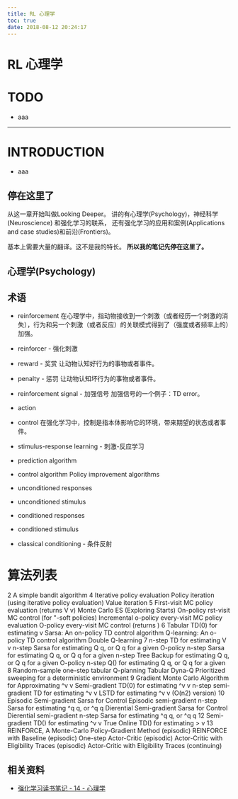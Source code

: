 ```yaml
---
title: RL 心理学
toc: true
date: 2018-08-12 20:24:17
---
```

# RL 心理学








# TODO






  * aaa





* * *





# INTRODUCTION






  * aaa









## 停在这里了


从这一章开始叫做Looking Deeper。
讲的有心理学(Psychology)，神经科学(Neuroscience) 和强化学习的联系，
还有强化学习的应用和案例(Applications and case studies)和前沿(Frontiers)。

基本上需要大量的翻译。这不是我的特长。
**所以我的笔记先停在这里了。**


## 心理学(Psychology)




## 术语






  * reinforcement
在心理学中，指动物接收到一个刺激（或者经历一个刺激的消失），行为和另一个刺激（或者反应）的关联模式得到了（强度或者频率上的）加强。


  * reinforcer - 强化刺激


  * reward - 奖赏
让动物认知好行为的事物或者事件。


  * penalty - 惩罚
让动物认知坏行为的事物或者事件。


  * reinforcement signal - 加强信号
加强信号的一个例子：TD error。


  * action


  * control
在强化学习中，控制是指本体影响它的环境，带来期望的状态或者事件。


  * stimulus-response learning - 刺激-反应学习


  * prediction algorithm


  * control algorithm
Policy improvement algorithms


  * unconditioned responses


  * unconditioned stimulus


  * conditioned responses


  * conditioned stimulus


  * classical conditioning - 条件反射




# 算法列表


2
A simple bandit algorithm
4
Iterative policy evaluation
Policy iteration (using iterative policy evaluation)
Value iteration
5
First-visit MC policy evaluation (returns V  v)
Monte Carlo ES (Exploring Starts)
On-policy rst-visit MC control (for "-soft policies)
Incremental o-policy every-visit MC policy evaluation
O-policy every-visit MC control (returns   )
6
Tabular TD(0) for estimating v
Sarsa: An on-policy TD control algorithm
Q-learning: An o-policy TD control algorithm
Double Q-learning
7
n-step TD for estimating V  v
n-step Sarsa for estimating Q  q, or Q  q for a given
O-policy n-step Sarsa for estimating Q  q, or Q  q for a given
n-step Tree Backup for estimating Q  q, or Q  q for a given
O-policy n-step Q() for estimating Q  q, or Q  q for a given
8
Random-sample one-step tabular Q-planning
Tabular Dyna-Q
Prioritized sweeping for a deterministic environment
9
Gradient Monte Carlo Algorithm for Approximating ^v  v
Semi-gradient TD(0) for estimating ^v  v
n-step semi-gradient TD for estimating ^v  v
LSTD for estimating ^v  v (O(n2) version)
10
Episodic Semi-gradient Sarsa for Control
Episodic semi-gradient n-step Sarsa for estimating ^q  q, or ^q  q
Dierential Semi-gradient Sarsa for Control
Dierential semi-gradient n-step Sarsa for estimating ^q  q, or ^q  q
12
Semi-gradient TD() for estimating ^v  v
True Online TD() for estimating >  v
13
REINFORCE, A Monte-Carlo Policy-Gradient Method (episodic)
REINFORCE with Baseline (episodic)
One-step Actor-Critic (episodic)
Actor-Critic with Eligibility Traces (episodic)
Actor-Critic with Eligibility Traces (continuing)









## 相关资料

- [强化学习读书笔记 - 14 - 心理学](http://www.cnblogs.com/steven-yang/p/6636358.html)
